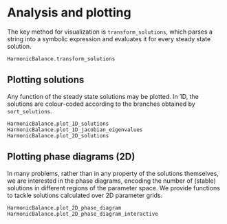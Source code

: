 # Analysis and plotting

The key method for visualization is `transform_solutions`, which parses a string into a symbolic expression and evaluates it for every steady state solution. 

```@docs
HarmonicBalance.transform_solutions
```

## Plotting solutions

Any function of the steady state solutions may be plotted. 
In 1D, the solutions are colour-coded according to the branches obtained by `sort_solutions`. 

```@docs
HarmonicBalance.plot_1D_solutions
HarmonicBalance.plot_1D_jacobian_eigenvalues
HarmonicBalance.plot_2D_solutions
```

## Plotting phase diagrams (2D)

In many problems, rather than in any property of the solutions themselves, we are interested in the phase diagrams, encoding the number of (stable) solutions in different regions of the parameter space. We provide functions to tackle solutions calculated over 2D parameter grids.

```@docs
HarmonicBalance.plot_2D_phase_diagram
HarmonicBalance.plot_2D_phase_diagram_interactive
```